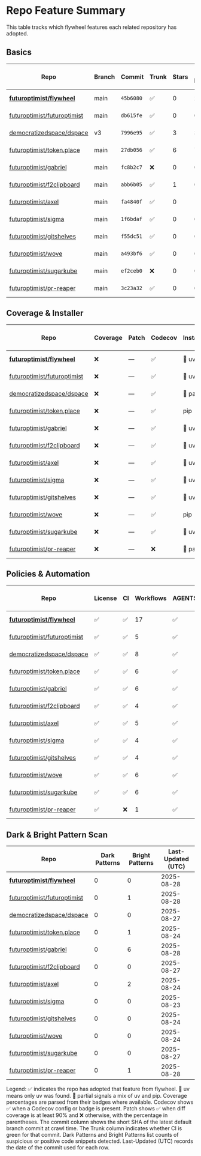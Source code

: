# Repo Feature Summary

This table tracks which flywheel features each related repository has adopted.

<!-- spellchecker: disable -->
## Basics
| Repo | Branch | Commit | Trunk | Stars | Open Issues | Last-Updated (UTC) |
| ---- | ------ | ------ | ----- | ----- | ----------- | ----------------- |
| **[futuroptimist/flywheel](https://github.com/futuroptimist/flywheel)** | main | `45b6080` | ✅ | 0 | 2 | 2025-08-28 |
| [futuroptimist/futuroptimist](https://github.com/futuroptimist/futuroptimist) | main | `db615fe` | ✅ | 0 | 0 | 2025-08-28 |
| [democratizedspace/dspace](https://github.com/democratizedspace/dspace) | v3 | `7996e95` | ✅ | 3 | 37 | 2025-08-27 |
| [futuroptimist/token.place](https://github.com/futuroptimist/token.place) | main | `27db056` | ✅ | 6 | 7 | 2025-08-24 |
| [futuroptimist/gabriel](https://github.com/futuroptimist/gabriel) | main | `fc8b2c7` | ❌ | 0 | 0 | 2025-08-28 |
| [futuroptimist/f2clipboard](https://github.com/futuroptimist/f2clipboard) | main | `abb6b05` | ✅ | 1 | 0 | 2025-08-27 |
| [futuroptimist/axel](https://github.com/futuroptimist/axel) | main | `fa4840f` | ✅ | 0 | 1 | 2025-08-24 |
| [futuroptimist/sigma](https://github.com/futuroptimist/sigma) | main | `1f6bdaf` | ✅ | 0 | 0 | 2025-08-23 |
| [futuroptimist/gitshelves](https://github.com/futuroptimist/gitshelves) | main | `f55dc51` | ✅ | 0 | 0 | 2025-08-24 |
| [futuroptimist/wove](https://github.com/futuroptimist/wove) | main | `a493bf6` | ✅ | 0 | 0 | 2025-08-24 |
| [futuroptimist/sugarkube](https://github.com/futuroptimist/sugarkube) | main | `ef2ceb0` | ❌ | 0 | 0 | 2025-08-27 |
| [futuroptimist/pr-reaper](https://github.com/futuroptimist/pr-reaper) | main | `3c23a32` | ✅ | 0 | 0 | 2025-08-28 |

## Coverage & Installer
| Repo | Coverage | Patch | Codecov | Installer | Last-Updated (UTC) |
| ---- | -------- | ----- | ------- | --------- | ----------------- |
| **[futuroptimist/flywheel](https://github.com/futuroptimist/flywheel)** | ❌ | — | ✅ | 🚀 uv | 2025-08-28 |
| [futuroptimist/futuroptimist](https://github.com/futuroptimist/futuroptimist) | ❌ | — | ✅ | 🚀 uv | 2025-08-28 |
| [democratizedspace/dspace](https://github.com/democratizedspace/dspace) | ❌ | — | ✅ | 🔶 partial | 2025-08-27 |
| [futuroptimist/token.place](https://github.com/futuroptimist/token.place) | ❌ | — | ✅ | pip | 2025-08-24 |
| [futuroptimist/gabriel](https://github.com/futuroptimist/gabriel) | ❌ | — | ✅ | 🚀 uv | 2025-08-28 |
| [futuroptimist/f2clipboard](https://github.com/futuroptimist/f2clipboard) | ❌ | — | ✅ | 🚀 uv | 2025-08-27 |
| [futuroptimist/axel](https://github.com/futuroptimist/axel) | ❌ | — | ✅ | 🚀 uv | 2025-08-24 |
| [futuroptimist/sigma](https://github.com/futuroptimist/sigma) | ❌ | — | ✅ | 🚀 uv | 2025-08-23 |
| [futuroptimist/gitshelves](https://github.com/futuroptimist/gitshelves) | ❌ | — | ✅ | 🚀 uv | 2025-08-24 |
| [futuroptimist/wove](https://github.com/futuroptimist/wove) | ❌ | — | ✅ | pip | 2025-08-24 |
| [futuroptimist/sugarkube](https://github.com/futuroptimist/sugarkube) | ❌ | — | ✅ | 🚀 uv | 2025-08-27 |
| [futuroptimist/pr-reaper](https://github.com/futuroptimist/pr-reaper) | ❌ | — | ❌ | 🔶 partial | 2025-08-28 |

## Policies & Automation
| Repo | License | CI | Workflows | AGENTS.md | Code of Conduct | Contributing | Pre-commit | Last-Updated (UTC) |
| ---- | ------- | -- | --------- | --------- | --------------- | ------------ | ---------- | ----------------- |
| **[futuroptimist/flywheel](https://github.com/futuroptimist/flywheel)** | ✅ | ✅ | 17 | ✅ | ✅ | ✅ | ✅ | 2025-08-28 |
| [futuroptimist/futuroptimist](https://github.com/futuroptimist/futuroptimist) | ✅ | ✅ | 5 | ✅ | ✅ | ✅ | ✅ | 2025-08-28 |
| [democratizedspace/dspace](https://github.com/democratizedspace/dspace) | ✅ | ✅ | 8 | ✅ | ✅ | ✅ | ✅ | 2025-08-27 |
| [futuroptimist/token.place](https://github.com/futuroptimist/token.place) | ✅ | ✅ | 6 | ✅ | ✅ | ✅ | ✅ | 2025-08-24 |
| [futuroptimist/gabriel](https://github.com/futuroptimist/gabriel) | ✅ | ✅ | 6 | ✅ | ✅ | ✅ | ✅ | 2025-08-28 |
| [futuroptimist/f2clipboard](https://github.com/futuroptimist/f2clipboard) | ✅ | ✅ | 4 | ✅ | ✅ | ✅ | ✅ | 2025-08-27 |
| [futuroptimist/axel](https://github.com/futuroptimist/axel) | ✅ | ✅ | 5 | ✅ | ✅ | ✅ | ✅ | 2025-08-24 |
| [futuroptimist/sigma](https://github.com/futuroptimist/sigma) | ✅ | ✅ | 4 | ✅ | ✅ | ✅ | ✅ | 2025-08-23 |
| [futuroptimist/gitshelves](https://github.com/futuroptimist/gitshelves) | ✅ | ✅ | 4 | ✅ | ❌ | ❌ | ❌ | 2025-08-24 |
| [futuroptimist/wove](https://github.com/futuroptimist/wove) | ✅ | ✅ | 6 | ✅ | ✅ | ✅ | ✅ | 2025-08-24 |
| [futuroptimist/sugarkube](https://github.com/futuroptimist/sugarkube) | ✅ | ✅ | 6 | ✅ | ✅ | ✅ | ✅ | 2025-08-27 |
| [futuroptimist/pr-reaper](https://github.com/futuroptimist/pr-reaper) | ✅ | ❌ | 1 | ✅ | ✅ | ✅ | ❌ | 2025-08-28 |

## Dark & Bright Pattern Scan
| Repo | Dark Patterns | Bright Patterns | Last-Updated (UTC) |
| ---- | ------------- | --------------- | ----------------- |
| **[futuroptimist/flywheel](https://github.com/futuroptimist/flywheel)** | 0 | 0 | 2025-08-28 |
| [futuroptimist/futuroptimist](https://github.com/futuroptimist/futuroptimist) | 0 | 1 | 2025-08-28 |
| [democratizedspace/dspace](https://github.com/democratizedspace/dspace) | 0 | 0 | 2025-08-27 |
| [futuroptimist/token.place](https://github.com/futuroptimist/token.place) | 0 | 1 | 2025-08-24 |
| [futuroptimist/gabriel](https://github.com/futuroptimist/gabriel) | 0 | 6 | 2025-08-28 |
| [futuroptimist/f2clipboard](https://github.com/futuroptimist/f2clipboard) | 0 | 0 | 2025-08-27 |
| [futuroptimist/axel](https://github.com/futuroptimist/axel) | 0 | 2 | 2025-08-24 |
| [futuroptimist/sigma](https://github.com/futuroptimist/sigma) | 0 | 0 | 2025-08-23 |
| [futuroptimist/gitshelves](https://github.com/futuroptimist/gitshelves) | 0 | 0 | 2025-08-24 |
| [futuroptimist/wove](https://github.com/futuroptimist/wove) | 0 | 0 | 2025-08-24 |
| [futuroptimist/sugarkube](https://github.com/futuroptimist/sugarkube) | 0 | 0 | 2025-08-27 |
| [futuroptimist/pr-reaper](https://github.com/futuroptimist/pr-reaper) | 0 | 1 | 2025-08-28 |

Legend: ✅ indicates the repo has adopted that feature from flywheel. 🚀 uv means only uv was found. 🔶 partial signals a mix of uv and pip.
Coverage percentages are parsed from their badges where available. Codecov shows ✅ when a Codecov config or badge is present. Patch shows ✅ when diff coverage is at least 90% and ❌ otherwise, with the percentage in parentheses.
The commit column shows the short SHA of the latest default branch commit at crawl time. The Trunk column indicates whether CI is green for that commit. Dark Patterns and Bright Patterns list counts of suspicious or positive code snippets detected.
Last-Updated (UTC) records the date of the commit used for each row.
